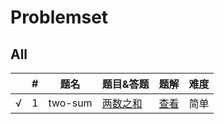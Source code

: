 # Problemset



## All
|      | #    | 题名    | 题目&答题                                    | 题解                                                         | 难度 |
| ---- | ---- | ------- | -------------------------------------------- | ------------------------------------------------------------ | ---- |
| √    | 1    | two-sum | [两数之和](../../problems/two-sum/README.md) | [查看](https://leetcode-cn.com/problems/two-sum/solution/liang-shu-zhi-he-by-leetcode-2/) | 简单 |

